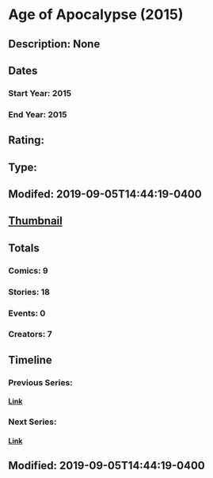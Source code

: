 # Age of Apocalypse (2015)
## Description: None
## Dates
### Start Year: 2015
### End Year: 2015
## Rating: 
## Type: 
## Modifed: 2019-09-05T14:44:19-0400
## [Thumbnail](http://i.annihil.us/u/prod/marvel/i/mg/2/f0/55df421e41423.jpg)
## Totals
### Comics: 9
### Stories: 18
### Events: 0
### Creators: 7
## Timeline
### Previous Series: 
#### [Link]()
### Next Series: 
#### [Link]()
## Modified: 2019-09-05T14:44:19-0400